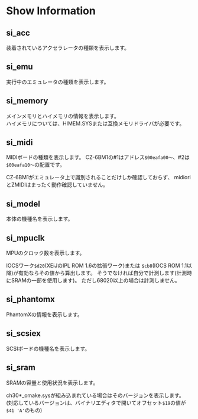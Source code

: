 # Show Information

## si_acc
装着されているアクセラレータの種類を表示します。


## si_emu
実行中のエミュレータの種類を表示します。


## si_memory
メインメモリとハイメモリの情報を表示します。  
ハイメモリについては、HIMEM.SYSまたは互換メモリドライバが必要です。


## si_midi
MIDIボードの種類を表示します。
CZ-6BM1の#1はアドレス`$00eafa00～`、#2は`$00eafa10～`の配置です。

CZ-6BM1がエミュレータ上で識別されることだけしか確認しておらず、
midioriとZMIDIはまったく動作確認していません。


## si_model
本体の機種名を表示します。


## si_mpuclk
MPUのクロック数を表示します。

IOCSワーク`$d20`(XEiJのIPL ROM 1.6の拡張ワーク)または
`$cb8`(IOCS ROM 1.1以降)が有効ならその値から算出します。
そうでなければ自分で計測します(計測時にSRAMの一部を使用します)。
ただし68020以上の場合は計測しません。


## si_phantomx
PhantomXの情報を表示します。


## si_scsiex
SCSIボードの機種名を表示します。


## si_sram
SRAMの容量と使用状況を表示します。

ch30*_omake.sysが組み込まれている場合はそのバージョンを表示します。  
(対応しているバージョンは、バイナリエディタで開いてオフセット`$19`の値が`$41 'A'`のもの)

